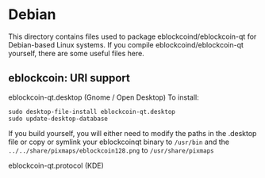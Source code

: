 
Debian
====================
This directory contains files used to package eblockcoind/eblockcoin-qt
for Debian-based Linux systems. If you compile eblockcoind/eblockcoin-qt yourself, there are some useful files here.

## eblockcoin: URI support ##


eblockcoin-qt.desktop  (Gnome / Open Desktop)
To install:

	sudo desktop-file-install eblockcoin-qt.desktop
	sudo update-desktop-database

If you build yourself, you will either need to modify the paths in
the .desktop file or copy or symlink your eblockcoinqt binary to `/usr/bin`
and the `../../share/pixmaps/eblockcoin128.png` to `/usr/share/pixmaps`

eblockcoin-qt.protocol (KDE)

